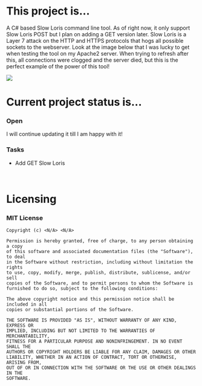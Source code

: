 <h1>This project is...</h1>
<p>A C# based Slow Loris command line tool. As of right now, it only support Slow Loris POST but I plan on adding a GET version later. Slow Loris is a Layer 7 attack on the HTTP and HTTPS protocols that hogs all possible sockets to the webserver. Look at the image below that I was lucky to get when testing the tool on my Apache2 server. When trying to refresh after this, all connections were clogged and the server died, but this is the perfect example of the power of this tool!</p>
<img src="https://i.imgur.com/Tzomtp7.png">
<br>
<h1>Current project status is...</h1>
<h3>Open</h3>
<p>I will continue updating it till I am happy with it!</p>
<h3>Tasks</h3>
<ul>
<li>Add GET Slow Loris</li>
</ul>
<br>
<h1>Licensing</h1>
<h3>MIT License</h3>

```
Copyright (c) <N/A> <N/A>

Permission is hereby granted, free of charge, to any person obtaining a copy
of this software and associated documentation files (the "Software"), to deal
in the Software without restriction, including without limitation the rights
to use, copy, modify, merge, publish, distribute, sublicense, and/or sell
copies of the Software, and to permit persons to whom the Software is
furnished to do so, subject to the following conditions:

The above copyright notice and this permission notice shall be included in all
copies or substantial portions of the Software.

THE SOFTWARE IS PROVIDED "AS IS", WITHOUT WARRANTY OF ANY KIND, EXPRESS OR
IMPLIED, INCLUDING BUT NOT LIMITED TO THE WARRANTIES OF MERCHANTABILITY,
FITNESS FOR A PARTICULAR PURPOSE AND NONINFRINGEMENT. IN NO EVENT SHALL THE
AUTHORS OR COPYRIGHT HOLDERS BE LIABLE FOR ANY CLAIM, DAMAGES OR OTHER
LIABILITY, WHETHER IN AN ACTION OF CONTRACT, TORT OR OTHERWISE, ARISING FROM,
OUT OF OR IN CONNECTION WITH THE SOFTWARE OR THE USE OR OTHER DEALINGS IN THE
SOFTWARE.
